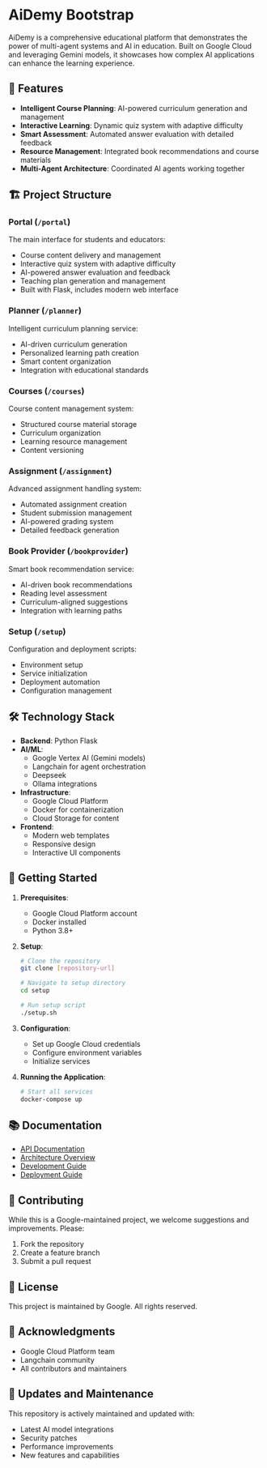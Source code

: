 # AiDemy Bootstrap

AiDemy is a comprehensive educational platform that demonstrates the power of multi-agent systems and AI in education. Built on Google Cloud and leveraging Gemini models, it showcases how complex AI applications can enhance the learning experience.

## 🌟 Features

- **Intelligent Course Planning**: AI-powered curriculum generation and management
- **Interactive Learning**: Dynamic quiz system with adaptive difficulty
- **Smart Assessment**: Automated answer evaluation with detailed feedback
- **Resource Management**: Integrated book recommendations and course materials
- **Multi-Agent Architecture**: Coordinated AI agents working together

## 🏗️ Project Structure

### Portal (`/portal`)
The main interface for students and educators:
- Course content delivery and management
- Interactive quiz system with adaptive difficulty
- AI-powered answer evaluation and feedback
- Teaching plan generation and management
- Built with Flask, includes modern web interface

### Planner (`/planner`)
Intelligent curriculum planning service:
- AI-driven curriculum generation
- Personalized learning path creation
- Smart content organization
- Integration with educational standards

### Courses (`/courses`)
Course content management system:
- Structured course material storage
- Curriculum organization
- Learning resource management
- Content versioning

### Assignment (`/assignment`)
Advanced assignment handling system:
- Automated assignment creation
- Student submission management
- AI-powered grading system
- Detailed feedback generation

### Book Provider (`/bookprovider`)
Smart book recommendation service:
- AI-driven book recommendations
- Reading level assessment
- Curriculum-aligned suggestions
- Integration with learning paths

### Setup (`/setup`)
Configuration and deployment scripts:
- Environment setup
- Service initialization
- Deployment automation
- Configuration management

## 🛠️ Technology Stack

- **Backend**: Python Flask
- **AI/ML**: 
  - Google Vertex AI (Gemini models)
  - Langchain for agent orchestration
  - Deepseek
  - Ollama integrations
- **Infrastructure**:
  - Google Cloud Platform
  - Docker for containerization
  - Cloud Storage for content
- **Frontend**:
  - Modern web templates
  - Responsive design
  - Interactive UI components

## 🚀 Getting Started

1. **Prerequisites**:
   - Google Cloud Platform account
   - Docker installed
   - Python 3.8+

2. **Setup**:
   ```bash
   # Clone the repository
   git clone [repository-url]
   
   # Navigate to setup directory
   cd setup
   
   # Run setup script
   ./setup.sh
   ```

3. **Configuration**:
   - Set up Google Cloud credentials
   - Configure environment variables
   - Initialize services

4. **Running the Application**:
   ```bash
   # Start all services
   docker-compose up
   ```

## 📚 Documentation

- [API Documentation](docs/api.md)
- [Architecture Overview](docs/architecture.md)
- [Development Guide](docs/development.md)
- [Deployment Guide](docs/deployment.md)

## 🤝 Contributing

While this is a Google-maintained project, we welcome suggestions and improvements. Please:
1. Fork the repository
2. Create a feature branch
3. Submit a pull request

## 📝 License

This project is maintained by Google. All rights reserved.

## 🙏 Acknowledgments

- Google Cloud Platform team
- Langchain community
- All contributors and maintainers

## 🔄 Updates and Maintenance

This repository is actively maintained and updated with:
- Latest AI model integrations
- Security patches
- Performance improvements
- New features and capabilities
